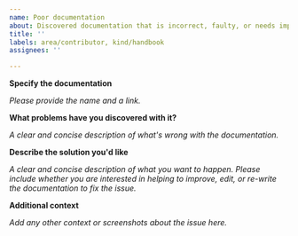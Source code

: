 ```yaml
---
name: Poor documentation
about: Discovered documentation that is incorrect, faulty, or needs improvement
title: ''
labels: area/contributor, kind/handbook
assignees: ''

---
```


**Specify the documentation**

_Please provide the name and a link._

**What problems have you discovered with it?**

_A clear and concise description of what's wrong with the documentation._

**Describe the solution you'd like**

_A clear and concise description of what you want to happen. Please include whether you are interested in helping to improve, edit, or re-write the documentation to fix the issue._

**Additional context**

_Add any other context or screenshots about the issue here._
